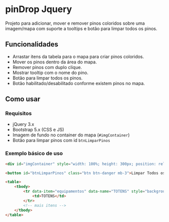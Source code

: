 # pinDrop Jquery

Projeto para adicionar, mover e remover pinos coloridos sobre uma imagem/mapa com suporte a tooltips e botão para limpar todos os pinos.

## Funcionalidades

- Arrastar itens da tabela para o mapa para criar pinos coloridos.
- Mover os pinos dentro da área do mapa.
- Remover pinos com duplo clique.
- Mostrar tooltip com o nome do pino.
- Botão para limpar todos os pinos.
- Botão habilitado/desabilitado conforme existem pinos no mapa.

## Como usar

### Requisitos

- jQuery 3.x
- Bootstrap 5.x (CSS e JS)
- Imagem de fundo no container do mapa (`#imgContainer`)
- Botão para limpar pinos com id `btnLimparPinos`


### Exemplo básico de uso

```html
<div id="imgContainer" style="width: 100%; height: 300px; position: relative; background: url('mapa.jpg') no-repeat center / contain;"></div>

<button id="btnLimparPinos" class="btn btn-danger mb-3">Limpar Todos os Pinos</button>

<table>
    <tbody>
        <tr data-item="equipamentos" data-name="TOTENS" style="background-color: #000;" draggable="true">
            <td>TOTENS</td>
        </tr>
        <!-- mais itens -->
    </tbody>
</table>